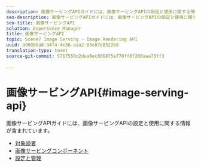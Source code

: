 ```yaml
---
description: 画像サービングAPIガイドには、画像サービングAPIの設定と使用に関する情報が含まれています。
seo-description: 画像サービングAPIガイドには、画像サービングAPIの設定と使用に関する情報が含まれています。
seo-title: 画像サービングAPI
solution: Experience Manager
title: 画像サービングAPI
topic: Scene7 Image Serving - Image Rendering API
uuid: a90088a8-94f4-4e36-aaa2-03c07e8522b0
translation-type: tm+mt
source-git-commit: 5717550d2dea8ec086875e770ff8f200aaa75ff3

---
```



# 画像サービングAPI{#image-serving-api}

画像サービングAPIガイドには、画像サービングAPIの設定と使用に関する情報が含まれています。

* [対象読者](c-intended-audience.md)
* [画像サービングコンポーネント](r-components.md)
* [設定と管理](c-configuration-and-administration/c-configuration-and-administration.md)
